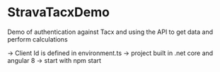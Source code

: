 # StravaTacxDemo
Demo of authentication against Tacx and using the API to get data and perform calculations


-> Client Id is defined in environment.ts
-> project built in .net core and angular 8
-> start with npm start
